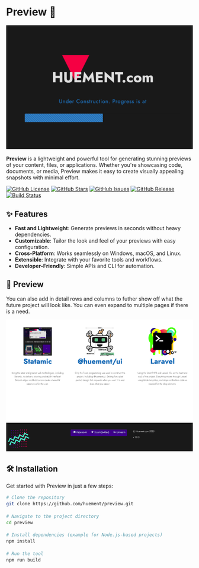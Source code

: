 # Preview 🚀

![Preview Screenshot](./preview.png)

**Preview** is a lightweight and powerful tool for generating stunning previews of your content, files, or applications. Whether you're showcasing code, documents, or media, Preview makes it easy to create visually appealing snapshots with minimal effort.

[![GitHub License](https://img.shields.io/github/license/huement/preview?color=blue)](https://github.com/huement/preview/blob/main/LICENSE)
[![GitHub Stars](https://img.shields.io/github/stars/huement/preview?color=yellow)](https://github.com/huement/preview/stargazers)
[![GitHub Issues](https://img.shields.io/github/issues/huement/preview?color=red)](https://github.com/huement/preview/issues)
[![GitHub Release](https://img.shields.io/github/v/release/huement/preview?color=green)](https://github.com/huement/preview/releases)
[![Build Status](https://img.shields.io/github/workflow/status/huement/preview/CI?label=build)](https://github.com/huement/preview/actions)

## ✨ Features

- **Fast and Lightweight**: Generate previews in seconds without heavy dependencies.
- **Customizable**: Tailor the look and feel of your previews with easy configuration.
- **Cross-Platform**: Works seamlessly on Windows, macOS, and Linux.
- **Extensible**: Integrate with your favorite tools and workflows.
- **Developer-Friendly**: Simple APIs and CLI for automation.

## 📸 Preview

You can also add in detail rows and columns to futher show off what the future project will look like. You can even expand to multiple pages if there is a need.

![Preview Example](./preview2.png)

## 🛠️ Installation

Get started with Preview in just a few steps:

```bash
# Clone the repository
git clone https://github.com/huement/preview.git

# Navigate to the project directory
cd preview

# Install dependencies (example for Node.js-based projects)
npm install

# Run the tool
npm run build
